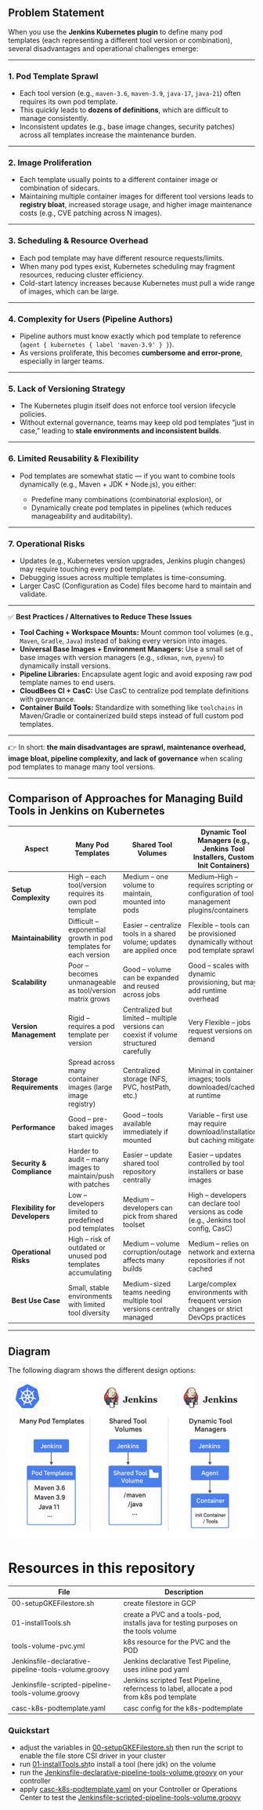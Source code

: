 ## Problem Statement
When you use the **Jenkins Kubernetes plugin** to define many pod templates (each representing a different tool version or combination), several disadvantages and operational challenges emerge:

---

### **1. Pod Template Sprawl**

* Each tool version (e.g., `maven-3.6`, `maven-3.9`, `java-17`, `java-21`) often requires its own pod template.
* This quickly leads to **dozens of definitions**, which are difficult to manage consistently.
* Inconsistent updates (e.g., base image changes, security patches) across all templates increase the maintenance burden.

---

### **2. Image Proliferation**

* Each template usually points to a different container image or combination of sidecars.
* Maintaining multiple container images for different tool versions leads to **registry bloat**, increased storage usage, and higher image maintenance costs (e.g., CVE patching across N images).

---

### **3. Scheduling & Resource Overhead**

* Each pod template may have different resource requests/limits.
* When many pod types exist, Kubernetes scheduling may fragment resources, reducing cluster efficiency.
* Cold-start latency increases because Kubernetes must pull a wide range of images, which can be large.

---

### **4. Complexity for Users (Pipeline Authors)**

* Pipeline authors must know exactly which pod template to reference (`agent { kubernetes { label 'maven-3.9' } }`).
* As versions proliferate, this becomes **cumbersome and error-prone**, especially in larger teams.

---

### **5. Lack of Versioning Strategy**

* The Kubernetes plugin itself does not enforce tool version lifecycle policies.
* Without external governance, teams may keep old pod templates “just in case,” leading to **stale environments and inconsistent builds**.

---

### **6. Limited Reusability & Flexibility**

* Pod templates are somewhat static — if you want to combine tools dynamically (e.g., Maven + JDK + Node.js), you either:

    * Predefine many combinations (combinatorial explosion), or
    * Dynamically create pod templates in pipelines (which reduces manageability and auditability).

---

### **7. Operational Risks**

* Updates (e.g., Kubernetes version upgrades, Jenkins plugin changes) may require touching every pod template.
* Debugging issues across multiple templates is time-consuming.
* Larger CasC (Configuration as Code) files become hard to maintain and validate.

---

✅ **Best Practices / Alternatives to Reduce These Issues**

* **Tool Caching + Workspace Mounts:** Mount common tool volumes (e.g., `Maven`, `Gradle`, `Java`) instead of baking every version into images.
* **Universal Base Images + Environment Managers:** Use a small set of base images with version managers (e.g., `sdkman`, `nvm`, `pyenv`) to dynamically install versions.
* **Pipeline Libraries:** Encapsulate agent logic and avoid exposing raw pod template names to end users.
* **CloudBees CI + CasC:** Use CasC to centralize pod template definitions with governance.
* **Container Build Tools:** Standardize with something like `toolchains` in Maven/Gradle or containerized build steps instead of full custom pod templates.

---

👉 In short: **the main disadvantages are sprawl, maintenance overhead, image bloat, pipeline complexity, and lack of governance** when scaling pod templates to manage many tool versions.

---


## **Comparison of Approaches for Managing Build Tools in Jenkins on Kubernetes**

| Aspect                         | Many Pod Templates                                               | Shared Tool Volumes                                                                    | Dynamic Tool Managers (e.g., Jenkins Tool Installers, Custom Init Containers)           |
| ------------------------------ | ---------------------------------------------------------------- | -------------------------------------------------------------------------------------- | --------------------------------------------------------------------------------------- |
| **Setup Complexity**           | High – each tool/version requires its own pod template           | Medium – one volume to maintain, mounted into pods                                     | Medium–High – requires scripting or configuration of tool management plugins/containers |
| **Maintainability**            | Difficult – exponential growth in pod templates for each version | Easier – centralize tools in a shared volume; updates are applied once                 | Flexible – tools can be provisioned dynamically without pod template sprawl             |
| **Scalability**                | Poor – becomes unmanageable as tool/version matrix grows         | Good – volume can be expanded and reused across jobs                                   | Good – scales with dynamic provisioning, but may add runtime overhead                   |
| **Version Management**         | Rigid – requires a pod template per version                      | Centralized but limited – multiple versions can coexist if volume structured carefully | Very Flexible – jobs request versions on demand                                         |
| **Storage Requirements**       | Spread across many container images (large image registry)       | Centralized storage (NFS, PVC, hostPath, etc.)                                         | Minimal in container images; tools downloaded/cached at runtime                         |
| **Performance**                | Good – pre-baked images start quickly                            | Good – tools available immediately if mounted                                          | Variable – first use may require download/installation, but caching mitigates           |
| **Security & Compliance**      | Harder to audit – many images to maintain/push with patches      | Easier – update shared tool repository centrally                                       | Easier – updates controlled by tool installers or base images                           |
| **Flexibility for Developers** | Low – developers limited to predefined pod templates             | Medium – developers can pick from shared toolset                                       | High – developers can declare tool versions as code (e.g., Jenkins tool config, CasC)   |
| **Operational Risks**          | High – risk of outdated or unused pod templates accumulating     | Medium – volume corruption/outage affects many builds                                  | Medium – relies on network and external repositories if not cached                      |
| **Best Use Case**              | Small, stable environments with limited tool diversity           | Medium-sized teams needing multiple tool versions centrally managed                    | Large/complex environments with frequent version changes or strict DevOps practices     |

---

## **Diagram**

The following diagram shows the different design options: 
![img.png](img.png)


# **Resources in this repository**

| File                                                 | Description                                                                               |  |
| ---------------------------------------------------- | ----------------------------------------------------------------------------------------- | - |
| 00-setupGKEFilestore.sh                              | create filestore in GCP                                                                   |   |
| 01-installTools.sh                                   | create a PVC and a tools-pod, installs java for testing purposes on the tools volume      |   |
| tools-volume-pvc.yml                                 | k8s resource for the PVC and the POD                                                      |   |
| Jenkinsfile-declarative-pipeline-tools-volume.groovy | Jenkins declarative Test Pipeline, uses inline pod yaml                                   |   |
| Jenkinsfile-scripted-pipeline-tools-volume.groovy    | Jenkins scripted Test Pipeline, referncess to label, allocate a pod from k8s pod template |   |
| casc-k8s-podtemplate.yaml                            | casc config for the k8s-podtemplate                                                       |   |


### Quickstart


* adjust the variables in [00-setupGKEFilestore.sh](00-setupGKEFilestore.sh) then run the script to enable the file store CSI driver in your cluster
* run [01-installTools.sh](01-installTools.sh)to install a tool (here jdk) on the volume
* run the [Jenkinsfile-declarative-pipeline-tools-volume.groovy](Jenkinsfile-declarative-pipeline-tools-volume.groovy) on your controller
* apply [casc-k8s-podtemplate.yaml](casc-k8s-podtemplate.yaml) on your Controller or Operations Center to test the [Jenkinsfile-scripted-pipeline-tools-volume.groovy](Jenkinsfile-scripted-pipeline-tools-volume.groovy)
